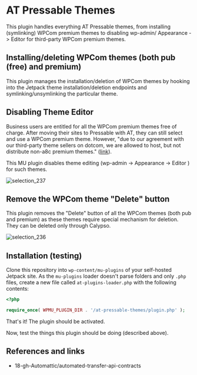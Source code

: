 # AT Pressable Themes

This plugin handles everything AT Pressable themes, from installing (symlinking) WPCom premium themes to disabling wp-admin/ Appearance -> Editor for third-party WPCom premium themes.

## Installing/deleting WPCom themes (both pub (free) and premium)

This plugin manages the installation/deletion of WPCom themes by hooking into the Jetpack theme installation/deletion endpoints and symlinking/unsymlinking the particular theme.

## Disabling Theme Editor

Business users are entitled for all the WPCom premium themes free of charge. After moving their sites to Pressable
 with AT, they can still select and use a WPCom premium theme. However, "due to our agreement with our third-party
 theme sellers on dotcom, we are allowed to host, but not distribute non-a8c premium themes." 
 ([link](http://wp.me/p58i-4kZ)).

This MU plugin disables theme editing (wp-admin -> Appearance -> Editor ) for such themes.

![selection_237](https://cloud.githubusercontent.com/assets/4988512/20633850/19a79450-b34b-11e6-9cd8-337ce120cc8a.png)

## Remove the WPCom theme "Delete" button

This plugin removes the "Delete" button of all the WPCom themes (both pub and premium) as these themes require special mechanism for deletion. They can be deleted only through Calypso.

![selection_236](https://cloud.githubusercontent.com/assets/4988512/20633839/0595383c-b34b-11e6-9d13-135e0d751bae.png)

## Installation (testing)

Clone this repository into `wp-content/mu-plugins` of your self-hosted Jetpack site. As the `mu-plugins` loader doesn't parse folders and only `.php` files, create a new file called `at-plugins-loader.php` with the following contents:

```php
<?php

require_once( WPMU_PLUGIN_DIR . '/at-pressable-themes/plugin.php' );
```

That's it! The plugin should be activated.

Now, test the things this plugin should be doing (described above).

## References and links

- 18-gh-Automattic/automated-transfer-api-contracts

